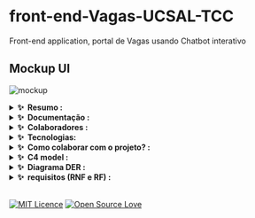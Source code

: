 # front-end-Vagas-UCSAL-TCC
Front-end application, portal de Vagas usando Chatbot interativo

## Mockup UI
![mockup](https://user-images.githubusercontent.com/54041918/227759622-a32cb79e-8fbf-4877-817f-fd49281035c2.png)



<div>
    <details>
        <summary><b>✨&nbsp;&nbsp;Resumo :&nbsp;</b></summary>
        <br />

        Resumo:

        Quando pensamos em interatividade e comunicação, clara e objetiva pensamos em palavras de fácil entendimento sem
        espaço para ambiguidade e duplo entendimento. Com base nisso e nos estudos relacionados à construção de chatbots
        interativos, o trabalho relacionado tem o enfoque do desenvolvimento com o enfoque na objetividade e
        assertividade das predições com base na interatividade do usuário.
        Este trabalho trata-se do desenvolvimento de um portal de vagas para os cursos de engenharia de software e
        análise e desenvolvimento de sistemas utilizando um chatbot com uma rede neural, otimizando a busca de vagas
        direcionadas para a pessoa específica. Usando machine learning (aprendizado de máquina) para otimizar e ser
        assertivo com base na vaga específica do usuário que utilizará o sistema. Dentre o escopo selecionado haverá
        desafios e objetivos que serão adaptados conforme o desenvolvimento podendo sofrer limitações ou enfoque em uma
        abrangência minificada. A missão e objetivo do trabalho, será a implementação de uma rede de vagas internas e de
        fácil acesso aos estudantes da UCSAL direcionando vagas assertivas e específicas para o cliente (aluno).
  
</div>


<div>
<details>
    <summary><b>✨&nbsp;&nbsp;Documentação :&nbsp;</b></summary>
    <br/>
    

login developer ucsal:


MVP:
https://www.figma.com/proto/uTTNYjg1NDY8v41NThY6hB/Portal-de-Vagas-UCSAL---MVP?node-id=1%3A2&scaling=min-zoom&page-id=0%3A1

Artigos base:

https://docs.google.com/document/d/1MWxyrzKmFB8Ciu7Pq1O49Mt82ES5Ku9PiiDbdkGCcpI/edit?usp=sharing

https://docs.google.com/document/d/1pUmGXM26cAmGU0ILpeAwItW3_RYZxT8M3d-Cp0HCTpo/edit?usp=sharing

</details>
</div>

<div>
<details>
    <summary><b>✨&nbsp;&nbsp;Colaboradores :&nbsp;</b></summary>
    <br/>


[ <img src="https://avatars.githubusercontent.com/u/54041918?s=400&u=9691b69b1b7c46137971d4b2775228007fff85a9&v=4"
    width="200px; " /><br><sub><b>Cristiano Filho</b></sub> ](https://github.com/CristianoFilho)
<br>
[ <img src="https://avatars.githubusercontent.com/u/79553621?v=4" width="200px; " /><br><sub><b>Lucas Augusto</b></sub>
](https://github.com/lucasagw)

[ <img src="https://avatars.githubusercontent.com/u/77082657?v=4" width="200px; " /><br><sub><b>Enzo Santana</b></sub>
](https://github.com/EnzoSAlmeida)
</div>


<div>   
<details>
    <summary><b>✨&nbsp;&nbsp;Tecnologias:&nbsp;</b></summary>
    <br/>
 <a href="https://www.python.org/"> <img src="https://img.shields.io/badge/Python-3776AB.svg?style=for-the-badge&logo=Python&logoColor=white" alt="Python">
 </a>
 <a href="https://rasa.com/"> <img src="https://img.shields.io/badge/Rasa-5A17EE.svg?style=for-the-badge&logo=Rasa&logoColor=white" alt="RASA FRAMEWORK">
 </a>
</details>
</div>

<div>   
<details>
    <summary><b>✨&nbsp;&nbsp;Como colaborar com o projeto? :&nbsp;</b></summary>
    <br/>
</details>
</div>

<div>   
<details>
    <summary><b>✨&nbsp;&nbsp;C4 model :&nbsp;</b></summary>
    <br/>
</details>
</div>
<div>   
<details>
    <summary><b>✨&nbsp;&nbsp;Diagrama DER  :&nbsp;</b></summary>
    <br/>
</details>
</div>
<div>   
<details>
    <summary><b>✨&nbsp;&nbsp;requisitos (RNF e RF) :&nbsp;</b></summary>

| (RF) | (RNF) |
| --- | --- |
| 1- Indicar nível de experiência e área de atuação do usuário | 1- Ter tempo de resposta aceitável para uma conversa fluida e online |
| 2- Filtrar vagas através de data sets e bases de dados | 2- Usabilidade, para garantir que o chatbot seja fácil para os usuários interagirem. |
| 3- Processar resposta interativa com base nas respostas do usuario | 3- Ser multiplataforma (Web, Telegram, WhatsApp, Discord) |
| 4- Integração com fontes externas de informação, como bancos de dados ou APIs, para recuperar dados e realizar ações. | 4- Esta disponível todos os dias da semana. |
| 5- Mater um diálogo, humanizado com linguagem natural com base na NLU | 5- Permitir conexões simultâneos de usuarios. |
| 6- Implementar uma persona para aproximar o usuário com base nos interações e respostas de conversação | 6- Escalabilidade, para lidar com um número crescente de usuários e interações. |
| 7- Manter a sessão do usuário para não perder informações | 7- Confiabilidade, para minimizar o tempo de inatividade e os erros. |
| 8- Recursos de processamento de linguagem natural, para entender e responder à entrada do usuário de maneira semelhante à humana. | 8-Segurança, para proteger as informações pessoais dos usuários e proteger contra acesso não autorizado. |
| 9- Base de conhecimento, para fornecer informações precisas e relevantes aos usuários. | 9- Velocidade e capacidade de resposta, para minimizar atrasos e proporcionar uma experiência de usuário tranquila. |
| 10- Gestão de diálogos, para navegar e guiar os usuários durante uma conversa. | 10- Integração de texto para fala e fala para texto, para que o chatbot possa falar com um usuário. |
| ———————————————- | 11- Analytics, para acompanhar o desempenho do chatbot e coletar dados para melhorá-lo. |
| ———————————————- | 12- Customização, para permitir que a UCSAL adapte o chatbot às suas necessidades e requisitos específicos. |

   
</details>
</div>
<br>

[![MIT Licence](https://badges.frapsoft.com/os/mit/mit.svg?v=103)](https://github.com/ucsal/Chatbot-Vagas-UCSAL-TCC) [![Open Source Love](https://badges.frapsoft.com/os/v3/open-source.svg?v=103)](https://github.com/ucsal/Chatbot-Vagas-UCSAL-TCC)    


